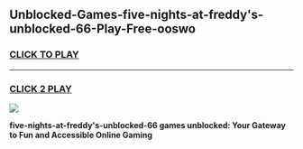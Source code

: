 
## Unblocked-Games-five-nights-at-freddy's-unblocked-66-Play-Free-ooswo
<h3>
<a href="https://premium76.site?title=five-nights-at-freddy's-unblocked-66&ref=21A">CLICK TO PLAY</a></h3>
<hr>

<h3>
<a href="https://premium76.site?title=five-nights-at-freddy's-unblocked-66&ref=21A">CLICK 2 PLAY</a>
  
</h3>

<a href="https://premium76.site?title=five-nights-at-freddy's-unblocked-66&ref=21A"><img src="https://clearcache.store/games.png"></a>


**five-nights-at-freddy's-unblocked-66 games unblocked: Your Gateway to Fun and Accessible Online Gaming**
